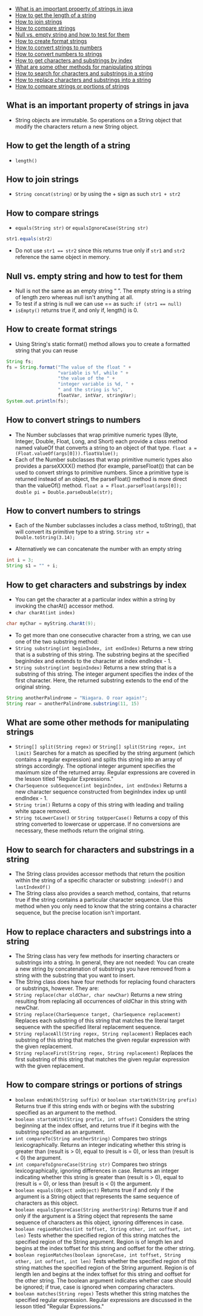 * [What is an important property of strings in java](#what-is-an-important-property-of-strings-in-java)
* [How to get the length of a string](#how-to-get-the-length-of-a-string)
* [How to join strings](#how-to-join-strings)
* [How to compare strings](#how-to-compare-strings)
* [Null vs. empty string and how to test for them](#null-vs-empty-string-and-how-to-test-for-them)
* [How to create format strings](#how-to-create-format-strings)
* [How to convert strings to numbers](#how-to-convert-strings-to-numbers)
* [How to convert numbers to strings](#how-to-convert-numbers-to-strings)
* [How to get characters and substrings by index](#how-to-get-characters-and-substrings-by-index)
* [What are some other methods for manipulating strings](#what-are-some-other-methods-for-manipulating-strings)
* [How to search for characters and substrings in a string](#how-to-search-for-characters-and-substrings-in-a-string)
* [How to replace characters and substrings into a string](#how-to-replace-characters-and-substrings-into-a-string)
* [How to compare strings or portions of strings](#how-to-compare-strings-or-portions-of-strings)

## What is an important property of strings in java
- String objects are immutable. So operations on a String object that modify the characters return a new String object.

## How to get the length of a string
- `length()`

## How to join strings
- `String concat(string)` or by using the + sign as such `str1 + str2`

## How to compare strings
- `equals​(String str)` or `equalsIgnoreCase​(String str)`
```java
str1.equals(str2)
```
- Do not use `str1 == str2` since this returns true only if `str1` and `str2` reference the same object in memory.

## Null vs. empty string and how to test for them
- Null is not the same as an empty string “ ”. The empty string is a string of length zero whereas null isn't anything at all.
- To test if a string is null we can use == as such: `if (str1 == null)` 
- `isEmpty​()` returns true if, and only if, length() is 0.

## How to create format strings
- Using String's static format() method allows you to create a formatted string that you can reuse
```java
String fs;
fs = String.format("The value of the float " +
                   "variable is %f, while " +
                   "the value of the " + 
                   "integer variable is %d, " +
                   " and the string is %s",
                   floatVar, intVar, stringVar);
System.out.println(fs);
```

## How to convert strings to numbers
- The Number subclasses that wrap primitive numeric types (Byte, Integer, Double, Float, Long, and Short) each provide a class method named valueOf that converts a string to an object of that type.
`float a = (Float.valueOf(args[0])).floatValue();`
- Each of the Number subclasses that wrap primitive numeric types also provides a parseXXXX() method (for example, parseFloat()) that can be used to convert strings to primitive numbers. Since a primitive type is returned instead of an object, the parseFloat() method is more direct than the valueOf() method.
`float a = Float.parseFloat(args[0]);`
`double pi = Double.parseDouble(str);`

## How to convert numbers to strings
- Each of the Number subclasses includes a class method, toString(), that will convert its primitive type to a string.
`String str = Double.toString(3.14);`

- Alternatively we can concatenate the number with an empty string
```java
int i = 3;
String s1 = "" + i;
```

## How to get characters and substrings by index
- You can get the character at a particular index within a string by invoking the charAt() accessor method. 
- `char charAt(int index)`
```java
char myChar = myString.charAt(9);
```
- To get more than one consecutive character from a string, we can use one of the two substring method:
- `String substring(int beginIndex, int endIndex)`  Returns a new string that is a substring of this string. The substring begins at the specified beginIndex and extends to the character at index endIndex - 1.
- `String substring(int beginIndex)`    Returns a new string that is a substring of this string. The integer argument specifies the index of the first character. Here, the returned substring extends to the end of the original string.
```java
String anotherPalindrome = "Niagara. O roar again!"; 
String roar = anotherPalindrome.substring(11, 15)
```

## What are some other methods for manipulating strings
- `String[] split(String regex)` or `String[] split(String regex, int limit)` Searches for a match as specified by the string argument (which contains a regular expression) and splits this string into an array of strings accordingly. The optional integer argument specifies the maximum size of the returned array. Regular expressions are covered in the lesson titled "Regular Expressions."
- `CharSequence subSequence(int beginIndex, int endIndex)`  Returns a new character sequence constructed from beginIndex index up until endIndex - 1.
- `String trim()`   Returns a copy of this string with leading and trailing white space removed.
- `String toLowerCase()` or `String toUpperCase()`    Returns a copy of this string converted to lowercase or uppercase. If no conversions are necessary, these methods return the original string.


## How to search for characters and substrings in a string
- The String class provides accessor methods that return the position within the string of a specific character or substring: `indexOf()` and `lastIndexOf()`
- The String class also provides a search method, contains, that returns true if the string contains a particular character sequence. Use this method when you only need to know that the string contains a character sequence, but the precise location isn't important.

## How to replace characters and substrings into a string
- The String class has very few methods for inserting characters or substrings into a string. In general, they are not needed: You can create a new string by concatenation of substrings you have removed from a string with the substring that you want to insert.
- The String class does have four methods for replacing found characters or substrings, however. They are:
- `String replace(char oldChar, char newChar)`  Returns a new string resulting from replacing all occurrences of oldChar in this string with newChar.
- `String replace(CharSequence target, CharSequence replacement)`   Replaces each substring of this string that matches the literal target sequence with the specified literal replacement sequence.
- `String replaceAll(String regex, String replacement)` Replaces each substring of this string that matches the given regular expression with the given replacement.
- `String replaceFirst(String regex, String replacement)`   Replaces the first substring of this string that matches the given regular expression with the given replacement.

## How to compare strings or portions of strings
- `boolean endsWith(String suffix)` or `boolean startsWith(String prefix)`   Returns true if this string ends with or begins with the substring specified as an argument to the method.
- `boolean startsWith(String prefix, int offset)`   Considers the string beginning at the index offset, and returns true if it begins with the substring specified as an argument.
- `int compareTo(String anotherString)` Compares two strings lexicographically. Returns an integer indicating whether this string is greater than (result is > 0), equal to (result is = 0), or less than (result is < 0) the argument.
- `int compareToIgnoreCase(String str)` Compares two strings lexicographically, ignoring differences in case. Returns an integer indicating whether this string is greater than (result is > 0), equal to (result is = 0), or less than (result is < 0) the argument.
- `boolean equals(Object anObject)` Returns true if and only if the argument is a String object that represents the same sequence of characters as this object.
- `boolean equalsIgnoreCase(String anotherString)`  Returns true if and only if the argument is a String object that represents the same sequence of characters as this object, ignoring differences in case.
- `boolean regionMatches(int toffset, String other, int ooffset, int len)`  Tests whether the specified region of this string matches the specified region of the String argument.
Region is of length len and begins at the index toffset for this string and ooffset for the other string.
- `boolean regionMatches(boolean ignoreCase, int toffset, String other, int ooffset, int len)`  Tests whether the specified region of this string matches the specified region of the String argument.
Region is of length len and begins at the index toffset for this string and ooffset for the other string.
The boolean argument indicates whether case should be ignored; if true, case is ignored when comparing characters.
- `boolean matches(String regex)`   Tests whether this string matches the specified regular expression. Regular expressions are discussed in the lesson titled "Regular Expressions."

